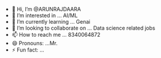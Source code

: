 - 👋 Hi, I’m @ARUNRAJDAARA
- 👀 I’m interested in ... AI/ML
- 🌱 I’m currently learning ... Genai
- 💞️ I’m looking to collaborate on ... Data science related jobs
- 📫 How to reach me ... 8340064872
- 😄 Pronouns: ...Mr.
- ⚡ Fun fact: ...

<!---
ARUNRAJDAARA/ARUNRAJDAARA is a ✨ special ✨ repository because its `README.md` (this file) appears on your GitHub profile.
You can click the Preview link to take a look at your changes.
--->
